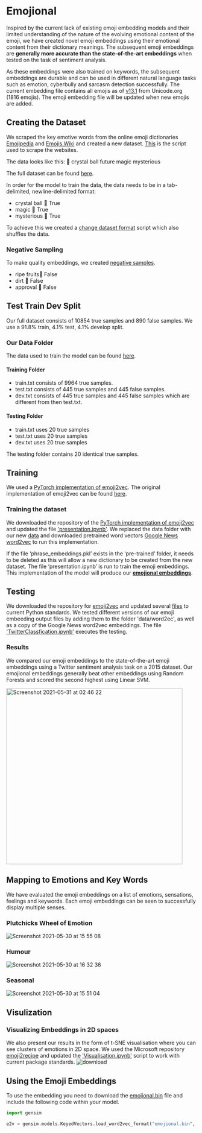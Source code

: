 # Emojional
Inspired by the current lack of existing emoji embedding models and their limited understanding of the nature of the evolving emotional content of the emoji, we have created novel emoji embeddings using their emotional content from their dictionary meanings. The subsequent emoji embeddings are **generally more accurate than the state-of-the-art embeddings** when tested on the task of sentiment analysis. 

As these embeddings were also trained on keywords, the subsequent embeddings are durable and can be used in different natural language tasks such as emotion, cyberbully and sarcasm detection successfully. The current embedding file contains all emojis as of [v13.1](https://unicode.org/emoji/charts/full-emoji-list.html) from Unicode.org (1816 emojis). The emoji embedding file will be updated when new emojis are added.

## Creating the Dataset

We scraped the key emotive words from the online emoji dictionaries [Emojipedia](https://emojipedia.org) and [Emojis.Wiki](https://emojis.wiki) and created a new dataset. [This](https://github.com/elenabarry/emojional/blob/main/Helpful%20Scripts/python_scraping.ipynb.zip) is the script used to scrape the websites. 

The data looks like this:
🔮	crystal ball	future	magic	mysterious

The full dataset can be found [here](https://github.com/elenabarry/emojional/blob/main/Data/emojional%20dataset.csv).

In order for the model to train the data, the data needs to be in a tab-delimited, newline-delimited format:

* crystal ball	🔮	True
* magic	🔮	True
* mysterious	🔮	True

To achieve this we created a [change dataset format](https://github.com/elenabarry/emojional/blob/main/Helpful%20Scripts/Change_dataset_format.ipynb) script which also shuffles the data.

### Negative Sampling

To make quality embeddings, we created [negative samples](https://github.com/elenabarry/emojional/blob/main/Helpful%20Scripts/Negative_Sampling.ipynb).

* ripe fruits🔮	False
* dirt	🔮	False
* approval	🔮	False

## Test Train Dev Split

Our full dataset consists of 10854 true samples and 890 false samples. We use a 91.8% train, 4.1% test, 4.1% develop split.

### Our Data Folder

The data used to train the model can be found [here](https://github.com/elenabarry/emojional/tree/main/Data). 

#### Training Folder

* train.txt consists of 9964 true samples.
* test.txt consists of 445 true samples and 445 false samples.
* dev.txt consists of 445 true samples and 445 false samples which are different from then test.txt.


#### Testing Folder

* train.txt uses 20 true samples
* test.txt uses 20 true samples
* dev.txt uses 20 true samples

The testing folder contains 20 identical true samples. 

## Training

We used a [PyTorch implementation of emoji2vec](https://github.com/pwiercinski/emoji2vec_pytorch). The original implementation of emoji2vec can be found [here](https://github.com/uclnlp/emoji2vec). 

### Training the dataset
We downloaded the repository of the [PyTorch implementation of emoji2vec](https://github.com/pwiercinski/emoji2vec_pytorch) and updated the file ['presentation.ipynb'](https://github.com/elenabarry/emojional/blob/main/PyTorch%20Emoji2vec/presentation.ipynb). We replaced the data folder with our new [data](https://github.com/elenabarry/emojional/tree/main/Data) and downloaded pretrained word vectors [Google News word2vec](https://code.google.com/archive/p/word2vec/) to run this implementation. 

If the file ‘phrase_embeddings.pkl’ exists in the ‘pre-trained’ folder, it needs to be deleted as this will allow a new dictionary to be created from the new dataset. The file ‘presentation.ipynb’ is run to train the emoji embeddings. This implementation of the model will produce our [**emojional embeddings**](https://github.com/elenabarry/emojional/blob/main/Emojional%20Embeddings/emojional.bin). 

## Testing
We downloaded the repository for [emoji2vec](https://github.com/uclnlp/emoji2vec) and updated several [files](https://github.com/elenabarry/emojional/tree/main/Original%20Emoji2vec) to current Python standards. We tested different versions of our emoji embeeding output files by adding them to the folder 'data/word2ec', as well as a copy of the Google News word2vec embeddings. The file ['TwitterClassfication.ipynb'](https://github.com/elenabarry/emojional/blob/main/Original%20Emoji2vec/TwitterClassification.ipynb) executes the testing.

### Results
We compared our emoji embeddings to the state-of-the-art emoji embeddings using a Twitter sentiment analysis task on a 2015 dataset. Our emojional embeddings generally beat other embeddings using Random Forests and scored the second highest using Linear SVM. 

<img width="467" alt="Screenshot 2021-05-31 at 02 46 22" src="https://user-images.githubusercontent.com/53048127/120128657-73741f80-c1ba-11eb-8f0e-9930e157937b.png">

## Mapping to Emotions and Key Words
We have evaluated the emoji embeddings on a list of emotions, sensations, feelings and keywords. Each emoji embeddings can be seen to successfully display multiple senses.

### Plutchicks Wheel of Emotion
![Screenshot 2021-05-30 at 15 55 08](https://user-images.githubusercontent.com/53048127/120110051-046bdc00-c164-11eb-984c-ce45643e8159.png)

### Humour
![Screenshot 2021-05-30 at 16 32 36](https://user-images.githubusercontent.com/53048127/120110279-bc998480-c164-11eb-8208-a8d8ff89adfe.png)

### Seasonal
![Screenshot 2021-05-30 at 15 51 04](https://user-images.githubusercontent.com/53048127/120110044-fa49dd80-c163-11eb-8ca6-a93a53ecacc6.png)

## Visulization

### Visualizing Embeddings in 2D spaces
We also present our results in the form of t-SNE visualisation where you can see clusters of emotions in 2D space. We used the Microsoft repository [emoji2recipe](https://github.com/microsoft/Emoji2recipe) and updated the ['Visualisation.ipynb'](https://github.com/elenabarry/emojional/tree/main/Visualisation) script to work with current package standards.
![download](https://user-images.githubusercontent.com/53048127/117536197-93685700-aff1-11eb-80ae-6bc98a5a8bb4.png)

## Using the Emoji Embeddings

To use the embedding you need to download the [emojional.bin](https://github.com/elenabarry/emojional/blob/main/Emojional%20Embeddings/emojional.bin) file and include the following code within your model.
```python
import gensim

e2v = gensim.models.KeyedVectors.load_word2vec_format("emojional.bin", binary=True)
```

